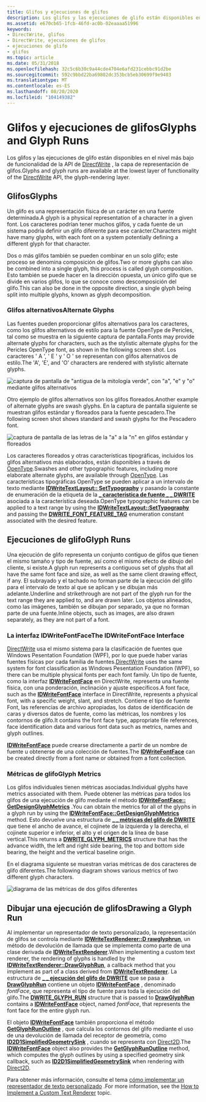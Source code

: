 ```yaml
---
title: Glifos y ejecuciones de glifos
description: Los glifos y las ejecuciones de glifo están disponibles en el nivel más bajo de funcionalidad de la API de DirectWrite, la capa de representación de glifos.
ms.assetid: e670cb65-1fcb-46fd-ac0b-02eaaaa51996
keywords:
- DirectWrite, glifos
- DirectWrite, ejecuciones de glifos
- ejecuciones de glifo
- glifos
ms.topic: article
ms.date: 05/31/2018
ms.openlocfilehash: 32c5c6b30c9a44cde4704e6afd231cebbc91d2be
ms.sourcegitcommit: 592c9bbd22ba69802dc353bcb5eb30699f9e9403
ms.translationtype: MT
ms.contentlocale: es-ES
ms.lasthandoff: 08/20/2020
ms.locfileid: "104149382"
---
```

# <a name="glyphs-and-glyph-runs"></a><span data-ttu-id="ee945-107">Glifos y ejecuciones de glifos</span><span class="sxs-lookup"><span data-stu-id="ee945-107">Glyphs and Glyph Runs</span></span>

<span data-ttu-id="ee945-108">Los glifos y las ejecuciones de glifo están disponibles en el nivel más bajo de funcionalidad de la API de [DirectWrite](direct-write-portal.md) , la capa de representación de glifos.</span><span class="sxs-lookup"><span data-stu-id="ee945-108">Glyphs and glyph runs are available at the lowest layer of functionality of the [DirectWrite](direct-write-portal.md) API, the glyph-rendering layer.</span></span>

## <a name="glyphs"></a><span data-ttu-id="ee945-109">Glifos</span><span class="sxs-lookup"><span data-stu-id="ee945-109">Glyphs</span></span>

<span data-ttu-id="ee945-110">Un glifo es una representación física de un carácter en una fuente determinada.</span><span class="sxs-lookup"><span data-stu-id="ee945-110">A glyph is a physical representation of a character in a given font.</span></span> <span data-ttu-id="ee945-111">Los caracteres podrían tener muchos glifos, y cada fuente de un sistema podría definir un glifo diferente para ese carácter.</span><span class="sxs-lookup"><span data-stu-id="ee945-111">Characters might have many glyphs, with each font on a system potentially defining a different glyph for that character.</span></span>

<span data-ttu-id="ee945-112">Dos o más glifos también se pueden combinar en un solo glifo; este proceso se denomina composición de glifos.</span><span class="sxs-lookup"><span data-stu-id="ee945-112">Two or more glyphs can also be combined into a single glyph, this process is called glyph composition.</span></span> <span data-ttu-id="ee945-113">Esto también se puede hacer en la dirección opuesta, un único glifo que se divide en varios glifos, lo que se conoce como descomposición del glifo.</span><span class="sxs-lookup"><span data-stu-id="ee945-113">This can also be done in the opposite direction, a single glyph being split into multiple glyphs, known as glyph decomposition.</span></span>

### <a name="alternate-glyphs"></a><span data-ttu-id="ee945-114">Glifos alternativos</span><span class="sxs-lookup"><span data-stu-id="ee945-114">Alternate Glyphs</span></span>

<span data-ttu-id="ee945-115">Las fuentes pueden proporcionar glifos alternativos para los caracteres, como los glifos alternativos de estilo para la fuente OpenType de Pericles, tal como se muestra en la siguiente captura de pantalla.</span><span class="sxs-lookup"><span data-stu-id="ee945-115">Fonts may provide alternate glyphs for characters, such as the stylistic alternate glyphs for the Pericles OpenType font, as shown in the following screen shot.</span></span> <span data-ttu-id="ee945-116">Los caracteres ' A ', ' E ' y ' O ' se representan con glifos alternativos de estilo.</span><span class="sxs-lookup"><span data-stu-id="ee945-116">The 'A', 'E', and 'O' characters are rendered with stylistic alternate glyphs.</span></span>

![captura de pantalla de "antigua de la mitología verde", con "a", "e" y "o" mediante glifos alternativos](images/opentypealternateglyphs.png)

<span data-ttu-id="ee945-118">Otro ejemplo de glifos alternativos son los glifos floreados.</span><span class="sxs-lookup"><span data-stu-id="ee945-118">Another example of alternate glyphs are swash glyphs.</span></span> <span data-ttu-id="ee945-119">En la captura de pantalla siguiente se muestran glifos estándar y floreados para la fuente pescadero.</span><span class="sxs-lookup"><span data-stu-id="ee945-119">The following screen shot shows standard and swash glyphs for the Pescadero font.</span></span>

![captura de pantalla de las letras de la "a" a la "n" en glifos estándar y floreados](images/opentypeswashstandard.png)

<span data-ttu-id="ee945-121">Los caracteres floreados y otras características tipográficas, incluidos los glifos alternativos más elaborados, están disponibles a través de [OpenType](../intl/opentype-font-format.md).</span><span class="sxs-lookup"><span data-stu-id="ee945-121">Swashes and other typographic features, including more elaborate alternate glyphs, are available through [OpenType](../intl/opentype-font-format.md).</span></span> <span data-ttu-id="ee945-122">Las características tipográficas OpenType se pueden aplicar a un intervalo de texto mediante [**IDWriteTextLayout:: SetTypography**](/windows/win32/api/dwrite/nf-dwrite-idwritetextlayout-settypography) y pasando la constante de enumeración de la etiqueta de la [**\_ característica de fuente \_ \_ DWRITE**](/windows/win32/api/dwrite/ne-dwrite-dwrite_font_feature_tag) asociada a la característica deseada.</span><span class="sxs-lookup"><span data-stu-id="ee945-122">OpenType typographic features can be applied to a text range by using the [**IDWriteTextLayout::SetTypography**](/windows/win32/api/dwrite/nf-dwrite-idwritetextlayout-settypography) and passing the [**DWRITE\_FONT\_FEATURE\_TAG**](/windows/win32/api/dwrite/ne-dwrite-dwrite_font_feature_tag) enumeration constant associated with the desired feature.</span></span>

## <a name="glyph-runs"></a><span data-ttu-id="ee945-123">Ejecuciones de glifo</span><span class="sxs-lookup"><span data-stu-id="ee945-123">Glyph Runs</span></span>

<span data-ttu-id="ee945-124">Una ejecución de glifo representa un conjunto contiguo de glifos que tienen el mismo tamaño y tipo de fuente, así como el mismo efecto de dibujo del cliente, si existe.</span><span class="sxs-lookup"><span data-stu-id="ee945-124">A glyph run represents a contiguous set of glyphs that all have the same font face and size, as well as the same client drawing effect, if any.</span></span> <span data-ttu-id="ee945-125">El subrayado y el tachado no forman parte de la ejecución del glifo para el intervalo de texto al que se aplican y se dibujan más adelante.</span><span class="sxs-lookup"><span data-stu-id="ee945-125">Underline and strikethrough are not part of the glyph run for the text range they are applied to, and are drawn later.</span></span> <span data-ttu-id="ee945-126">Los objetos alineados, como las imágenes, también se dibujan por separado, ya que no forman parte de una fuente.</span><span class="sxs-lookup"><span data-stu-id="ee945-126">Inline objects, such as images, are also drawn separately, as they are not part of a font.</span></span>

### <a name="the-idwritefontface-interface"></a><span data-ttu-id="ee945-127">La interfaz IDWriteFontFace</span><span class="sxs-lookup"><span data-stu-id="ee945-127">The IDWriteFontFace Interface</span></span>

<span data-ttu-id="ee945-128">[DirectWrite](direct-write-portal.md) usa el mismo sistema para la clasificación de fuentes que Windows Pesentation Foundation (WPF), por lo que puede haber varias fuentes físicas por cada familia de fuentes.</span><span class="sxs-lookup"><span data-stu-id="ee945-128">[DirectWrite](direct-write-portal.md) uses the same system for font classification as Windows Pesentation Foundation (WPF), so there can be multiple physical fonts per each font family.</span></span> <span data-ttu-id="ee945-129">Un tipo de fuente, como la interfaz [**IDWriteFontFace**](/windows/win32/api/dwrite/nn-dwrite-idwritefontface) en DirectWrite, representa una fuente física, con una ponderación, inclinación y ajuste específicos.</span><span class="sxs-lookup"><span data-stu-id="ee945-129">A font face, such as the [**IDWriteFontFace**](/windows/win32/api/dwrite/nn-dwrite-idwritefontface) interface in DirectWrite, represents a physical font, with a specific weight, slant, and stretch.</span></span> <span data-ttu-id="ee945-130">Contiene el tipo de fuente Font, las referencias de archivo apropiadas, los datos de identificación de caras y diversos datos de fuente, como las métricas, los nombres y los contornos de glifo.</span><span class="sxs-lookup"><span data-stu-id="ee945-130">It contains the font face type, appropriate file references, face identification data and various font data such as metrics, names and glyph outlines.</span></span>

<span data-ttu-id="ee945-131">[**IDWriteFontFace**](/windows/win32/api/dwrite/nn-dwrite-idwritefontface) puede crearse directamente a partir de un nombre de fuente u obtenerse de una colección de fuentes.</span><span class="sxs-lookup"><span data-stu-id="ee945-131">The [**IDWriteFontFace**](/windows/win32/api/dwrite/nn-dwrite-idwritefontface) can be created directly from a font name or obtained from a font collection.</span></span>

### <a name="glyph-metrics"></a><span data-ttu-id="ee945-132">Métricas de glifo</span><span class="sxs-lookup"><span data-stu-id="ee945-132">Glyph Metrics</span></span>

<span data-ttu-id="ee945-133">Los glifos individuales tienen métricas asociadas.</span><span class="sxs-lookup"><span data-stu-id="ee945-133">Individual glyphs have metrics associated with them.</span></span> <span data-ttu-id="ee945-134">Puede obtener las métricas para todos los glifos de una ejecución de glifo mediante el método [**IDWriteFontFace:: GetDesignGlyphMetrics**](/windows/win32/api/dwrite/nf-dwrite-idwritefontface-getdesignglyphmetrics) .</span><span class="sxs-lookup"><span data-stu-id="ee945-134">You can obtain the metrics for all of the glyphs in a glyph run by using the [**IDWriteFontFace::GetDesignGlyphMetrics**](/windows/win32/api/dwrite/nf-dwrite-idwritefontface-getdesignglyphmetrics) method.</span></span> <span data-ttu-id="ee945-135">Esto devuelve una estructura de [**\_ \_ métricas del glifo de DWRITE**](/windows/win32/api/dwrite/ns-dwrite-dwrite_glyph_metrics) que tiene el ancho de avance, el cojinete de la izquierda y la derecha, el cojinete superior e inferior, el alto y el origen de la línea de base vertical.</span><span class="sxs-lookup"><span data-stu-id="ee945-135">This returns a [**DWRITE\_GLYPH\_METRICS**](/windows/win32/api/dwrite/ns-dwrite-dwrite_glyph_metrics) structure that has the advance width, the left and right side bearing, the top and bottom side bearing, the height and the vertical baseline origin.</span></span>

<span data-ttu-id="ee945-136">En el diagrama siguiente se muestran varias métricas de dos caracteres de glifo diferentes.</span><span class="sxs-lookup"><span data-stu-id="ee945-136">The following diagram shows various metrics of two different glyph characters.</span></span>

![diagrama de las métricas de dos glifos diferentes](images/twoglyphs.png)

## <a name="drawing-a-glyph-run"></a><span data-ttu-id="ee945-138">Dibujar una ejecución de glifos</span><span class="sxs-lookup"><span data-stu-id="ee945-138">Drawing a Glyph Run</span></span>

<span data-ttu-id="ee945-139">Al implementar un representador de texto personalizado, la representación de glifos se controla mediante [**IDWriteTextRenderer::D rawglyphrun**](/windows/win32/api/dwrite/nf-dwrite-idwritetextrenderer-drawglyphrun), un método de devolución de llamada que se implementa como parte de una clase derivada de [**IDWriteTextRenderer**](/windows/win32/api/dwrite/nn-dwrite-idwritetextrenderer).</span><span class="sxs-lookup"><span data-stu-id="ee945-139">When implementing a custom text renderer, the rendering of glyphs is handled by the [**IDWriteTextRenderer::DrawGlyphRun**](/windows/win32/api/dwrite/nf-dwrite-idwritetextrenderer-drawglyphrun), a callback method that you implement as part of a class derived from [**IDWriteTextRenderer**](/windows/win32/api/dwrite/nn-dwrite-idwritetextrenderer).</span></span> <span data-ttu-id="ee945-140">La estructura de [**\_ \_ ejecución del glifo de DWRITE**](/windows/win32/api/dwrite/ns-dwrite-dwrite_glyph_run) que se pasa a [**DrawGlyphRun**](/windows/win32/api/dwrite/nf-dwrite-idwritebitmaprendertarget-drawglyphrun) contiene un objeto [**IDWriteFontFace**](/windows/win32/api/dwrite/nn-dwrite-idwritefontface) , denominado *fontFace*, que representa el tipo de fuente para toda la ejecución del glifo.</span><span class="sxs-lookup"><span data-stu-id="ee945-140">The [**DWRITE\_GLYPH\_RUN**](/windows/win32/api/dwrite/ns-dwrite-dwrite_glyph_run) structure that is passed to [**DrawGlyphRun**](/windows/win32/api/dwrite/nf-dwrite-idwritebitmaprendertarget-drawglyphrun) contains a [**IDWriteFontFace**](/windows/win32/api/dwrite/nn-dwrite-idwritefontface) object, named *fontFace*, that represents the font face for the entire glyph run.</span></span>

<span data-ttu-id="ee945-141">El objeto [**IDWriteFontFace**](/windows/win32/api/dwrite/nn-dwrite-idwritefontface) también proporciona el método [**GetGlyphRunOutline**](/windows/win32/api/dwrite/nf-dwrite-idwritefontface-getglyphrunoutline) , que calcula los contornos del glifo mediante el uso de una devolución de llamada del receptor de geometría, como [**ID2D1SimplifiedGeometrySink**](/windows/win32/api/d2d1/nn-d2d1-id2d1simplifiedgeometrysink) , cuando se representa con [Direct2D](../direct2d/direct2d-portal.md).</span><span class="sxs-lookup"><span data-stu-id="ee945-141">The [**IDWriteFontFace**](/windows/win32/api/dwrite/nn-dwrite-idwritefontface) object also provides the [**GetGlyphRunOutline**](/windows/win32/api/dwrite/nf-dwrite-idwritefontface-getglyphrunoutline) method, which computes the glyph outlines by using a specified geometry sink callback, such as [**ID2D1SimplifiedGeometrySink**](/windows/win32/api/d2d1/nn-d2d1-id2d1simplifiedgeometrysink) when rendering with [Direct2D](../direct2d/direct2d-portal.md).</span></span>

<span data-ttu-id="ee945-142">Para obtener más información, consulte el tema [cómo implementar un representador de texto personalizado](how-to-implement-a-custom-text-renderer.md) .</span><span class="sxs-lookup"><span data-stu-id="ee945-142">For more information, see the [How to Implement a Custom Text Renderer](how-to-implement-a-custom-text-renderer.md) topic.</span></span>

 

 